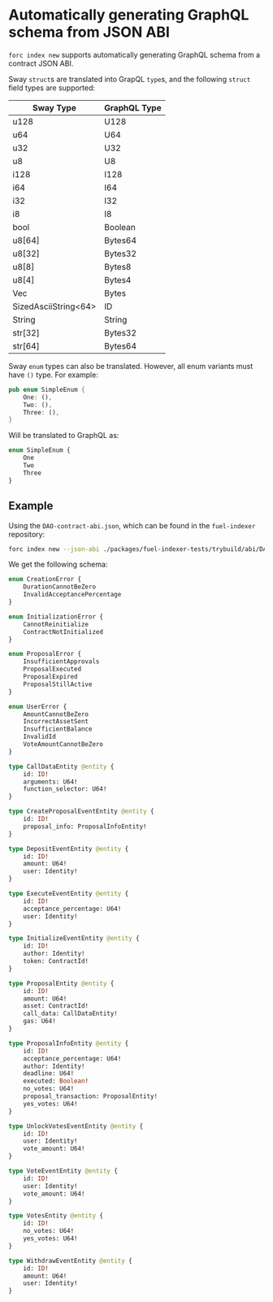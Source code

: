 # Automatically generating GraphQL schema from JSON ABI

`forc index new` supports automatically generating GraphQL schema from a contract JSON ABI.

Sway `struct`s are translated into GrapQL `type`s, and the following `struct` field types are supported:

| Sway Type | GraphQL Type |
|-----------|--------------|
| u128 | U128 |
| u64 | U64 |
| u32 | U32 |
| u8 | U8 |
| i128 | I128 |
| i64 | I64 |
| i32 | I32 |
| i8 | I8 |
| bool | Boolean |
| u8[64] | Bytes64 |
| u8[32] | Bytes32 |
| u8[8] | Bytes8 |
| u8[4] | Bytes4 |
| Vec<u8>| Bytes |
| SizedAsciiString<64> | ID |
| String | String |
| str[32] | Bytes32 |
| str[64] | Bytes64 |

Sway `enum` types can also be translated. However, all enum variants must have `()` type. For example:

```rust
pub enum SimpleEnum {
    One: (),
    Two: (),
    Three: (),
}
```

Will be translated to GraphQL as:

```GraphQL
enum SimpleEnum {
    One
    Two
    Three
}
```

## Example

Using the `DAO-contract-abi.json`, which can be found in the `fuel-indexer` repository:

```bash
forc index new --json-abi ./packages/fuel-indexer-tests/trybuild/abi/DAO-contract-abi.json dao-indexer
```

We get the following schema:

```GraphQL
enum CreationError {
    DurationCannotBeZero
    InvalidAcceptancePercentage
}

enum InitializationError {
    CannotReinitialize
    ContractNotInitialized
}

enum ProposalError {
    InsufficientApprovals
    ProposalExecuted
    ProposalExpired
    ProposalStillActive
}

enum UserError {
    AmountCannotBeZero
    IncorrectAssetSent
    InsufficientBalance
    InvalidId
    VoteAmountCannotBeZero
}

type CallDataEntity @entity {
    id: ID!
    arguments: U64!
    function_selector: U64!
}

type CreateProposalEventEntity @entity {
    id: ID!
    proposal_info: ProposalInfoEntity!
}

type DepositEventEntity @entity {
    id: ID!
    amount: U64!
    user: Identity!
}

type ExecuteEventEntity @entity {
    id: ID!
    acceptance_percentage: U64!
    user: Identity!
}

type InitializeEventEntity @entity {
    id: ID!
    author: Identity!
    token: ContractId!
}

type ProposalEntity @entity {
    id: ID!
    amount: U64!
    asset: ContractId!
    call_data: CallDataEntity!
    gas: U64!
}

type ProposalInfoEntity @entity {
    id: ID!
    acceptance_percentage: U64!
    author: Identity!
    deadline: U64!
    executed: Boolean!
    no_votes: U64!
    proposal_transaction: ProposalEntity!
    yes_votes: U64!
}

type UnlockVotesEventEntity @entity {
    id: ID!
    user: Identity!
    vote_amount: U64!
}

type VoteEventEntity @entity {
    id: ID!
    user: Identity!
    vote_amount: U64!
}

type VotesEntity @entity {
    id: ID!
    no_votes: U64!
    yes_votes: U64!
}

type WithdrawEventEntity @entity {
    id: ID!
    amount: U64!
    user: Identity!
}
```
